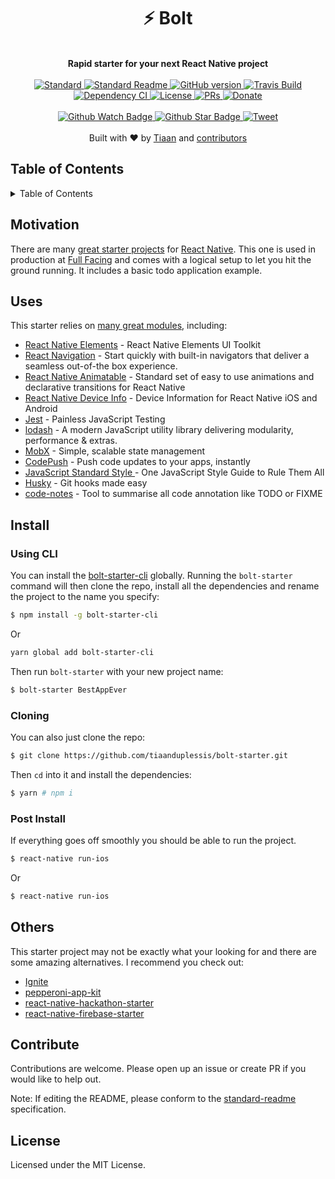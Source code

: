 <h1 align="center">
  ⚡ Bolt
</h1>
<br>
<div align="center">
  <strong>Rapid starter for your next React Native project</strong>
</div>
<br>
<div align="center">
    <a href="https://github.com/feross/standard">
      <img src="https://img.shields.io/badge/code%20style-standard-brightgreen.svg?style=flat-square" alt="Standard" />
    </a>
    <a href="https://github.com/RichardLitt/standard-readme)">
      <img src="https://img.shields.io/badge/standard--readme-OK-green.svg?style=flat-square" alt="Standard Readme" />
    </a>
    <a href="https://badge.fury.io/gh/tiaanduplessis%2Fbolt-starter">
      <img src="https://badge.fury.io/gh/tiaanduplessis%2Fbolt-starter.svg?style=flat-square" alt="GitHub version" />
   </a>
   <a href="https://travis-ci.org/tiaanduplessis/bolt-starter">
      <img src="https://img.shields.io/travis/tiaanduplessis/bolt-starter/master.svg?style=flat-square" alt="Travis Build" />
    </a>
    <a href="https://dependencyci.com/github/tiaanduplessis/bolt-starter">
    <img src="https://dependencyci.com/github/tiaanduplessis/bolt-starter/badge?style=flat-square" alt="Dependency CI" />
  </a>
  <a href="https://github.com/tiaanduplessis/bolt-starter/blob/master/LICENSE">
    <img src="https://img.shields.io/npm/l/bolt-starter.svg?style=flat-square" alt="License" />
  </a>
  <a href="http://makeapullrequest.com">
    <img src="https://img.shields.io/badge/PRs-welcome-brightgreen.svg?style=flat-square" alt="PRs" />
  </a>
  <a href="https://www.paypal.me/tiaanduplessis/1">
    <img src="https://img.shields.io/badge/$-support-green.svg?style=flat-square" alt="Donate" />
  </a>
</div>
<br>
<div align="center">
  <a href="https://github.com/tiaanduplessis/bolt-starter/watchers">
    <img src="https://img.shields.io/github/watchers/tiaanduplessis/bolt-starter.svg?style=social" alt="Github Watch Badge" />
  </a>
  <a href="https://github.com/tiaanduplessis/bolt-starter/stargazers">
    <img src="https://img.shields.io/github/stars/tiaanduplessis/bolt-starter.svg?style=social" alt="Github Star Badge" />
  </a>
  <a href="https://twitter.com/intent/tweet?text=Check%20out%20bolt-starter!%20https://github.com/tiaanduplessis/bolt-starter%20%F0%9F%91%8D">
    <img src="https://img.shields.io/twitter/url/https/github.com/tiaanduplessis/bolt-starter.svg?style=social" alt="Tweet"
		/>
  </a>
</div>
<br>
<div align="center">
  Built with ❤︎ by <a href="tiaanduplessis.co.za">Tiaan</a> and <a href="https://github.com/tiaanduplessis/bolt/graphs/contributors">contributors</a>
</div>

<h2>Table of Contents</h2>
<details>
  <summary>Table of Contents</summary>
  <li><a href="#motivation">Motivation</a></li>
  <li><a href="#uses">Uses</a></li>
  <li><a href="#install">Install</a></li>
  <li><a href="#usage">Usage</a></li>
  <li><a href="#api">API</a></li>
  <li><a href="#others">Others</a></li>
  <li><a href="#contribute">Contribute</a></li>
  <li><a href="#license">License</a></li>
</details>

## Motivation

There are many [great starter projects](#others) for [React Native](https://facebook.github.io/react-native/). This one is used in production at [Full Facing](http://www.fullfacing.com) and comes with a logical setup to let you hit the ground running. It includes a basic todo application example.

## Uses

This starter relies on [many great modules](package.json), including:

- [React Native Elements](https://github.com/react-native-community/react-native-elements) - React Native Elements UI Toolkit
- [React Navigation](https://reactnavigation.org/) - Start quickly with built-in navigators that deliver a seamless out-of-the box experience.
- [React Native Animatable](https://github.com/oblador/react-native-animatable) - Standard set of easy to use animations and declarative transitions for React Native
- [React Native Device Info](https://github.com/rebeccahughes/react-native-device-info) - Device Information for React Native iOS and Android
- [Jest](http://facebook.github.io/jest/) - Painless JavaScript Testing
- [lodash](https://lodash.com/) - A modern JavaScript utility library delivering modularity, performance & extras.
- [MobX](https://mobx.js.org/) - Simple, scalable state management
- [CodePush](http://codepush.tools/) - Push code updates to your apps, instantly
- [JavaScript Standard Style ](http://standardjs.com/) - One JavaScript Style Guide to Rule Them All
- [Husky](https://github.com/typicode/husky) - Git hooks made easy
- [code-notes](https://github.com/ahmadassaf/code-notes) - Tool to summarise all code annotation like TODO or FIXME

## Install

### Using CLI

You can install the [bolt-starter-cli](https://github.com/tiaanduplessis/bolt-starter-cli) globally. Running the `bolt-starter` command will then clone the repo, install all the dependencies and rename the project to the name you specify:

```sh
$ npm install -g bolt-starter-cli
```

Or

```sh
yarn global add bolt-starter-cli
```

Then run `bolt-starter` with your new project name:

```sh
$ bolt-starter BestAppEver
```

### Cloning

You can also just clone the repo:


```sh
$ git clone https://github.com/tiaanduplessis/bolt-starter.git
```

Then `cd` into it and install the dependencies:

```sh
$ yarn # npm i
```

### Post Install

If everything goes off smoothly you should be able to run the project.

```sh
$ react-native run-ios
```
Or
```sh
$ react-native run-ios
```

## Others

This starter project may not be exactly what your looking for and there are some amazing alternatives. I recommend you check out:

- [Ignite](https://github.com/infinitered/ignite)
- [pepperoni-app-kit](https://github.com/futurice/pepperoni-app-kit)
- [react-native-hackathon-starter](https://github.com/dabit3/react-native-hackathon-starter)
- [react-native-firebase-starter](https://github.com/jsappme/react-native-firebase-starter)

## Contribute

Contributions are welcome. Please open up an issue or create PR if you would like to help out.

Note: If editing the README, please conform to the [standard-readme](https://github.com/RichardLitt/standard-readme) specification.

## License

Licensed under the MIT License.
